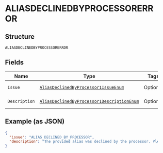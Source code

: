 
# ALIASDECLINEDBYPROCESSORERROR

## Structure

`ALIASDECLINEDBYPROCESSORERROR`

## Fields

| Name | Type | Tags | Description | Getter | Setter |
|  --- | --- | --- | --- | --- | --- |
| `Issue` | [`AliasDeclinedByProcessor1IssueEnum`](../../doc/models/alias-declined-by-processor-1-issue-enum.md) | Optional | - | AliasDeclinedByProcessor1IssueEnum getIssue() | setIssue(AliasDeclinedByProcessor1IssueEnum issue) |
| `Description` | [`AliasDeclinedByProcessor1DescriptionEnum`](../../doc/models/alias-declined-by-processor-1-description-enum.md) | Optional | - | AliasDeclinedByProcessor1DescriptionEnum getDescription() | setDescription(AliasDeclinedByProcessor1DescriptionEnum description) |

## Example (as JSON)

```json
{
  "issue": "ALIAS_DECLINED_BY_PROCESSOR",
  "description": "The provided alias was declined by the processor. Please create a new order with a different alias_key and/or alias_label and try again."
}
```

